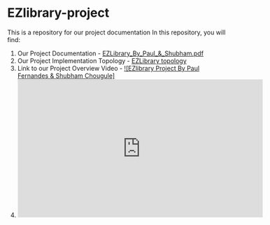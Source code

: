 # EZlibrary-project
This is a repository for our project documentation
In this repository, you will find:
1. Our Project Documentation - [EZLibrary_By_Paul_&_Shubham.pdf](https://github.com/PaulFernandes-cloud/EZlibrary-project/blob/main/EZLibrary_By_Paul_%26_Shubham.pdf)
2. Our Project Implementation Topology - [EZLibrary topology](https://github.com/PaulFernandes-cloud/EZlibrary-project/blob/main/ezlibrary_rg%20(1).png)
3. Link to our Project Overview Video - [![EZlibrary Project By Paul Fernandes & Shubham Chougule]](https://www.youtube.com/embed/_mn0Qjfp9Ps?si=TyZu8L3myr_hgWf3)
4. <iframe width="560" height="315" src="https://www.youtube.com/embed/_mn0Qjfp9Ps?si=C6g9Fduwypl8lpnV" title="YouTube video player" frameborder="0" allow="accelerometer; autoplay; clipboard-write; encrypted-media; gyroscope; picture-in-picture; web-share" allowfullscreen></iframe>

